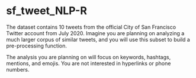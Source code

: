 # sf_tweet_NLP-R

The dataset contains 10 tweets from the official City of San Francisco Twitter account from July 2020. Imagine you are planning on analyzing a much larger corpus of similar tweets, and you will use this subset to build a pre-processing function. 

The analysis you are planning on will focus on keywords, hashtags, mentions, and emojis. You are not interested in hyperlinks or phone numbers.
